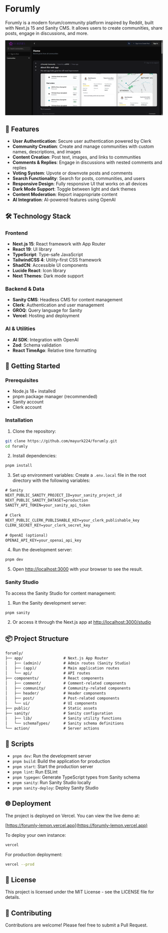 # Forumly

Forumly is a modern forum/community platform inspired by Reddit, built with Next.js 15 and Sanity CMS. It allows users to create communities, share posts, engage in discussions, and more.

![Forumly](https://github.com/mayurk224/forumly/blob/main/public/images/Forumly%20-%20SCREENSHOT.png)

## 🌟 Features

- **User Authentication**: Secure user authentication powered by Clerk
- **Community Creation**: Create and manage communities with custom names, descriptions, and images
- **Content Creation**: Post text, images, and links to communities
- **Comments & Replies**: Engage in discussions with nested comments and replies
- **Voting System**: Upvote or downvote posts and comments
- **Search Functionality**: Search for posts, communities, and users
- **Responsive Design**: Fully responsive UI that works on all devices
- **Dark Mode Support**: Toggle between light and dark themes
- **Content Moderation**: Report inappropriate content
- **AI Integration**: AI-powered features using OpenAI

## 🛠️ Technology Stack

### Frontend
- **Next.js 15**: React framework with App Router
- **React 19**: UI library
- **TypeScript**: Type-safe JavaScript
- **TailwindCSS 4**: Utility-first CSS framework
- **ShadCN**: Accessible UI components
- **Lucide React**: Icon library
- **Next Themes**: Dark mode support

### Backend & Data
- **Sanity CMS**: Headless CMS for content management
- **Clerk**: Authentication and user management
- **GROQ**: Query language for Sanity
- **Vercel**: Hosting and deployment

### AI & Utilities
- **AI SDK**: Integration with OpenAI
- **Zod**: Schema validation
- **React TimeAgo**: Relative time formatting

## 🚀 Getting Started

### Prerequisites
- Node.js 18+ installed
- pnpm package manager (recommended)
- Sanity account
- Clerk account

### Installation

1. Clone the repository:
```bash
git clone https://github.com/mayurk224/forumly.git
cd forumly
```

2. Install dependencies:
```bash
pnpm install
```

3. Set up environment variables:
Create a `.env.local` file in the root directory with the following variables:
```
# Sanity
NEXT_PUBLIC_SANITY_PROJECT_ID=your_sanity_project_id
NEXT_PUBLIC_SANITY_DATASET=production
SANITY_API_TOKEN=your_sanity_api_token

# Clerk
NEXT_PUBLIC_CLERK_PUBLISHABLE_KEY=your_clerk_publishable_key
CLERK_SECRET_KEY=your_clerk_secret_key

# OpenAI (optional)
OPENAI_API_KEY=your_openai_api_key
```

4. Run the development server:
```bash
pnpm dev
```

5. Open [http://localhost:3000](http://localhost:3000) with your browser to see the result.

### Sanity Studio

To access the Sanity Studio for content management:

1. Run the Sanity development server:
```bash
pnpm sanity
```

2. Or access it through the Next.js app at [http://localhost:3000/studio](http://localhost:3000/studio)

## 📦 Project Structure

```
forumly/
├── app/                  # Next.js App Router
│   ├── (admin)/          # Admin routes (Sanity Studio)
│   ├── (app)/            # Main application routes
│   └── api/              # API routes
├── components/           # React components
│   ├── comment/          # Comment-related components
│   ├── community/        # Community-related components
│   ├── header/           # Header components
│   ├── post/             # Post-related components
│   └── ui/               # UI components
├── public/               # Static assets
├── sanity/               # Sanity configuration
│   ├── lib/              # Sanity utility functions
│   └── schemaTypes/      # Sanity schema definitions
└── action/               # Server actions
```

## 🔄 Scripts

- `pnpm dev`: Run the development server
- `pnpm build`: Build the application for production
- `pnpm start`: Start the production server
- `pnpm lint`: Run ESLint
- `pnpm typegen`: Generate TypeScript types from Sanity schema
- `pnpm sanity`: Run Sanity Studio locally
- `pnpm sanity-deploy`: Deploy Sanity Studio

## 🌐 Deployment

The project is deployed on Vercel. You can view the live demo at:

[https://forumly-lemon.vercel.app](https://forumly-lemon.vercel.app)

To deploy your own instance:

```bash
vercel
```

For production deployment:

```bash
vercel --prod
```

## 📄 License

This project is licensed under the MIT License - see the LICENSE file for details.

## 👥 Contributing

Contributions are welcome! Please feel free to submit a Pull Request.
